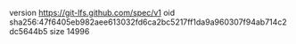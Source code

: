 version https://git-lfs.github.com/spec/v1
oid sha256:47f6405eb982aee613032fd6ca2bc5217ff1da9a960307f94ab714c2dc5644b5
size 14996
